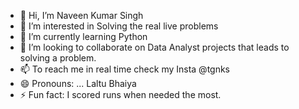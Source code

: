 - 👋 Hi, I’m Naveen Kumar Singh
- 👀 I’m interested in Solving the real live problems 
- 🌱 I’m currently learning Python
- 💞️ I’m looking to collaborate on Data Analyst projects that leads to solving a problem.
- 📫 To reach me in real time check my Insta @tgnks
- 😄 Pronouns: ... Laltu Bhaiya
- ⚡ Fun fact: I scored runs when needed the most.

<!---
Tgnks/Tgnks is a ✨ special ✨ repository because its `README.md` (this file) appears on your GitHub profile.
You can click the Preview link to take a look at your changes.
--->
